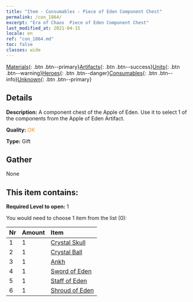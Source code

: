 ```yaml
---
title: "Item - Consumables - Piece of Eden Component Chest"
permalink: /con_1864/
excerpt: "Era of Chaos  Piece of Eden Component Chest"
last_modified_at: 2021-04-15
locale: en
ref: "con_1864.md"
toc: false
classes: wide
---
```

 [Materials](/Items/){: .btn .btn--primary}[Artifacts](/Items/Artifacts/){: .btn .btn--success}[Units](/Items/Units/){: .btn .btn--warning}[Heroes](/Items/Heroes/){: .btn .btn--danger}[Consumables](/Items/Consumables/){: .btn .btn--info}[Unknown](/Items/Unknown/){: .btn .btn--primary}

## Details
 **Description:** A component chest of the Apple of Eden. Use it to select 1 of the components from the Apple of Eden Artifact.

 **Quality:** <span style="color: #FF8C00">OK</span>

 **Type:** Gift

## Gather

  None

## This item contains:

 **Required Level to open:** 1

 You would need to choose 1 item from the list (0):

  | Nr | Amount |     Item    |
  |:---|:-------|:------------|
  | 1 | 1 | [Crystal Skull](/Items/art_182/) |  | 
  | 2 | 1 | [Crystal Ball](/Items/art_183/) |  | 
  | 3 | 1 | [Ankh](/Items/art_184/) |  | 
  | 4 | 1 | [Sword of Eden](/Items/art_185/) |  | 
  | 5 | 1 | [Staff of Eden](/Items/art_186/) |  | 
  | 6 | 1 | [Shroud of Eden](/Items/art_187/) |  | 
